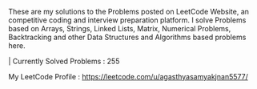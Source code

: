 These are my solutions to the Problems posted on LeetCode Website, an competitive coding and interview preparation platform. 
I solve Problems based on Arrays, Strings, Linked Lists, Matrix, Numerical Problems, Backtracking and other Data Structures and Algorithms based problems here.

| Currently Solved Problems : 255

 My LeetCode Profile : https://leetcode.com/u/agasthyasamyakjnan5577/
